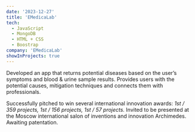 ```yaml
---
date: '2023-12-27'
title: 'EMedicaLab'
tech:
  - JavaScript
  - MongoDB
  - HTML + CSS
  - Boostrap
company: 'EMedicaLab'
showInProjects: true
---
```


Developed an app that returns potential diseases based on the user’s symptoms and blood & urine sample results. Provides users with the potential causes, mitigation techniques and connects them with professionals.

Successfully pitched to win several international innovation awards: <i>1st / 359 projects, 1st / 156 projects, 1st / 57 projects.</i>
Invited to be presented at the Moscow international salon of inventions and innovation Archimedes. Awaiting patentation.
